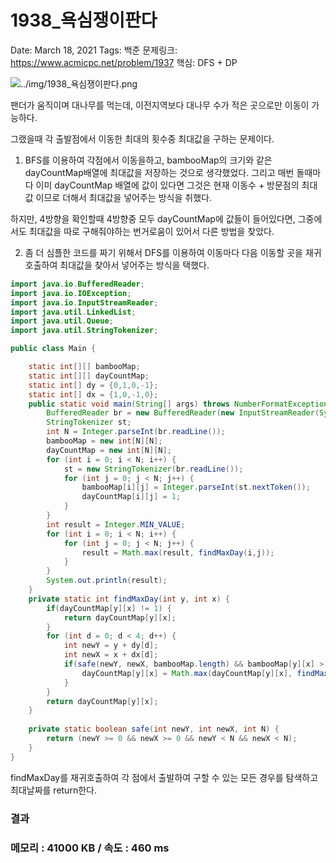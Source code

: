 # 1938_욕심쟁이판다

Date: March 18, 2021
Tags: 백준
문제링크: https://www.acmicpc.net/problem/1937
핵심: DFS + DP

![../img/1938_욕심쟁이판다.png](../img/1938_욕심쟁이판다.png)

팬더가 움직이며 대나무를 먹는데, 이전지역보다 대나무 수가 적은 곳으로만 이동이 가능하다.

그랬을때 각 출발점에서 이동한 최대의 횟수중 최대값을 구하는 문제이다.

1. BFS를 이용하여 각점에서 이동을하고, bambooMap의 크기와 같은 dayCountMap배열에 최대값을 저장하는 것으로 생각했었다. 그리고 매번 돌때마다 이미 dayCountMap 배열에 값이 있다면 그것은 현재 이동수 + 방문점의 최대값 이므로 더해서 최대값을 넣어주는 방식을 취했다.

하지만, 4방향을 확인할때 4방향중 모두 dayCountMap에 값들이 들어있다면, 그중에서도 최대값을 따로 구해줘야하는 번거로움이 있어서 다른 방법을 찾았다.

2. 좀 더 심플한 코드를 짜기 위해서 DFS를 이용하여 이동마다 다음 이동할 곳을 재귀호출하여 최대값을 찾아서 넣어주는 방식을 택했다.

```java
import java.io.BufferedReader;
import java.io.IOException;
import java.io.InputStreamReader;
import java.util.LinkedList;
import java.util.Queue;
import java.util.StringTokenizer;

public class Main {

	static int[][] bambooMap;
	static int[][] dayCountMap;
	static int[] dy = {0,1,0,-1};
	static int[] dx = {1,0,-1,0};
	public static void main(String[] args) throws NumberFormatException, IOException {
		BufferedReader br = new BufferedReader(new InputStreamReader(System.in));
		StringTokenizer st;
		int N = Integer.parseInt(br.readLine());
		bambooMap = new int[N][N];
		dayCountMap = new int[N][N];
		for (int i = 0; i < N; i++) {
			st = new StringTokenizer(br.readLine());
			for (int j = 0; j < N; j++) {
				bambooMap[i][j] = Integer.parseInt(st.nextToken());
				dayCountMap[i][j] = 1;
			}
		}
		int result = Integer.MIN_VALUE;
		for (int i = 0; i < N; i++) {
			for (int j = 0; j < N; j++) {
				result = Math.max(result, findMaxDay(i,j));
			}
		}
		System.out.println(result);
	}
	private static int findMaxDay(int y, int x) {
		if(dayCountMap[y][x] != 1) {
			return dayCountMap[y][x];
		}
		for (int d = 0; d < 4; d++) {
			int newY = y + dy[d];
			int newX = x + dx[d];
			if(safe(newY, newX, bambooMap.length) && bambooMap[y][x] > bambooMap[newY][newX]){
				dayCountMap[y][x] = Math.max(dayCountMap[y][x], findMaxDay(newY, newX)+1 );
			}
		}
		return dayCountMap[y][x];
	}
	
	private static boolean safe(int newY, int newX, int N) {
		return (newY >= 0 && newX >= 0 && newY < N && newX < N);
	}
}
```

findMaxDay를 재귀호출하여 각 점에서 출발하여 구할 수 있는 모든 경우를 탐색하고 최대날짜를 return한다.

### 결과

### 메모리 : 41000 KB / 속도 : 460 ms